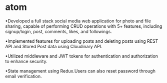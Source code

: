 # atom

•Developed a full stack social media web application for photo and file sharing, capable of performing CRUD operations with 5+ features,
including signup/login, post, comments, likes, and followings.

•Implemented features for uploading posts and deleting posts using REST API and Stored Post data using Cloudinary API.

•Utilized middleware and JWT tokens for authentication and authorization to enhance security.

•State management using Redux.Users can also reset password through email verification.
